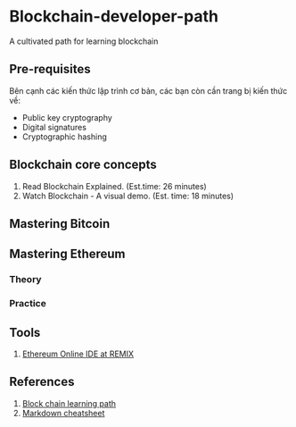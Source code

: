 # Blockchain-developer-path

A cultivated path for learning blockchain

## Pre-requisites

Bên cạnh các kiến thức lập trình cơ bản, các bạn còn cần trang bị kiến thức về:

* Public key cryptography
* Digital signatures
* Cryptographic hashing

## Blockchain core concepts

1. Read Blockchain Explained. (Est.time: 26 minutes)
2. Watch Blockchain - A visual demo. (Est. time: 18 minutes)

## Mastering Bitcoin

## Mastering Ethereum

### Theory

### Practice


## Tools

1. [Ethereum Online IDE at REMIX](https://remix.ethereum.org/#optimize=false&runs=200&evmVersion=null&version=soljson-v0.7.4+commit.3f05b770.js)


## References

1. [Block chain learning path](https://github.com/protofire/blockchain-learning-path)
2. [Markdown cheatsheet](https://github.com/adam-p/markdown-here/wiki/Markdown-Cheatsheet)

